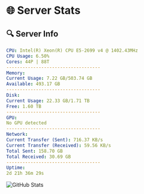 # 🌐 Server Stats
## 🔍 Server Info
```yaml
CPU: Intel(R) Xeon(R) CPU E5-2699 v4 @ 1402.43MHz
CPU Usage: 6.50%
Cores: 44P | 88T
-----------------------------------
Memory:
Current Usage: 7.22 GB/503.74 GB
Available: 493.17 GB
-----------------------------------
Disk:
Current Usage: 22.33 GB/1.71 TB
Free: 1.60 TB
-----------------------------------
GPU:
No GPU detected
-----------------------------------
Network:
Current Transfer (Sent): 716.37 KB/s
Current Transfer (Received): 59.56 KB/s
Total Sent: 158.70 GB
Total Received: 30.69 GB
-----------------------------------
Uptime:
2d 21h 36m 29s
```
![GitHub Stats](https://img.shields.io/badge/Updated-2025-04-22_14:45:17-blue)